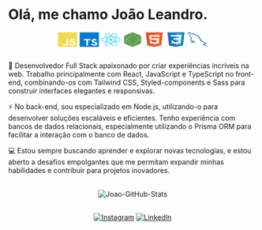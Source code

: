 # Olá, me chamo João Leandro.

<div align="center">
  <img align="center" alt="Joao-JS" height="30" width="40" src="https://raw.githubusercontent.com/devicons/devicon/master/icons/javascript/javascript-plain.svg">
  <img align="center" alt="Joao-TS" height="30" width="40" src="https://raw.githubusercontent.com/devicons/devicon/master/icons/typescript/typescript-plain.svg">
  <img align="center" alt="Joao-React" height="30" width="40" src="https://raw.githubusercontent.com/devicons/devicon/master/icons/react/react-original.svg">
  <img align="center" alt="Joao-NodeJs" height="30" width="40" src="https://raw.githubusercontent.com/devicons/devicon/master/icons/nodejs/nodejs-plain.svg">
  <img align="center" alt="Joao-HTML" height="30" width="40" src="https://raw.githubusercontent.com/devicons/devicon/master/icons/html5/html5-original.svg">
  <img align="center" alt="Joao-CSS" height="30" width="40" src="https://raw.githubusercontent.com/devicons/devicon/master/icons/css3/css3-original.svg">
  <img align="center" alt="Joao-MySQL" height="30" width="40" src="https://raw.githubusercontent.com/devicons/devicon/master/icons/mysql/mysql-original.svg">
</div>

##

🚀 Desenvolvedor Full Stack apaixonado por criar experiências incríveis na web. Trabalho principalmente com React, JavaScript e TypeScript no front-end, combinando-os com Tailwind CSS, Styled-components e Sass para construir interfaces elegantes e responsivas.

⚡️ No back-end, sou especializado em Node.js, utilizando-o para desenvolver soluções escaláveis e eficientes. Tenho experiência com bancos de dados relacionais, especialmente utilizando o Prisma ORM para facilitar a interação com o banco de dados.

💻 Estou sempre buscando aprender e explorar novas tecnologias, e estou aberto a desafios empolgantes que me permitam expandir minhas habilidades e contribuir para projetos inovadores.

##

<div align="center">
  <img align="center" alt="Joao-GitHub-Stats" src="https://github-readme-stats.vercel.app/api?username=humildeficador&show_icons=true&theme=dark">
</div>

##

<div align="center"> 
  <a href="https://instagram.com/humildeficador" target="_blank"><img src="https://img.shields.io/badge/-Instagram-%23E4405F?style=for-the-badge&logo=instagram&logoColor=white" target="_blank" alt="Instagram"></a>
  <a href="https://www.linkedin.com/in/jvictorlndr/" target="_blank"><img src="https://img.shields.io/badge/-LinkedIn-%230077B5?style=for-the-badge&logo=linkedin&logoColor=white" target="_blank" alt="LinkedIn"></a> 
</div>
